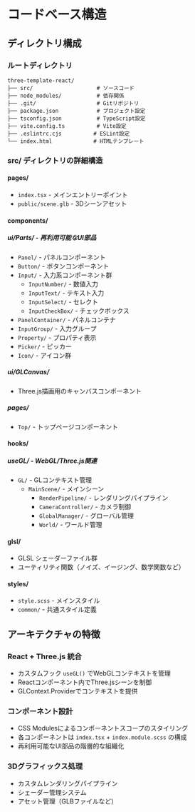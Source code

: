 # コードベース構造

## ディレクトリ構成

### ルートディレクトリ
```
three-template-react/
├── src/                    # ソースコード
├── node_modules/           # 依存関係
├── .git/                   # Gitリポジトリ
├── package.json            # プロジェクト設定
├── tsconfig.json           # TypeScript設定
├── vite.config.ts          # Vite設定
├── .eslintrc.cjs          # ESLint設定
└── index.html             # HTMLテンプレート
```

### src/ ディレクトリの詳細構造

#### pages/
- `index.tsx` - メインエントリーポイント
- `public/scene.glb` - 3Dシーンアセット

#### components/
##### ui/Parts/ - 再利用可能なUI部品
- `Panel/` - パネルコンポーネント
- `Button/` - ボタンコンポーネント
- `Input/` - 入力系コンポーネント群
  - `InputNumber/` - 数値入力
  - `InputText/` - テキスト入力
  - `InputSelect/` - セレクト
  - `InputCheckBox/` - チェックボックス
- `PanelContainer/` - パネルコンテナ
- `InputGroup/` - 入力グループ
- `Property/` - プロパティ表示
- `Picker/` - ピッカー
- `Icon/` - アイコン群

##### ui/GLCanvas/
- Three.js描画用のキャンバスコンポーネント

##### pages/
- `Top/` - トップページコンポーネント

#### hooks/
##### useGL/ - WebGL/Three.js関連
- `GL/` - GLコンテキスト管理
  - `MainScene/` - メインシーン
    - `RenderPipeline/` - レンダリングパイプライン
    - `CameraController/` - カメラ制御
    - `GlobalManager/` - グローバル管理
    - `World/` - ワールド管理

#### glsl/
- GLSL シェーダーファイル群
- ユーティリティ関数（ノイズ、イージング、数学関数など）

#### styles/
- `style.scss` - メインスタイル
- `common/` - 共通スタイル定義

## アーキテクチャの特徴

### React + Three.js 統合
- カスタムフック `useGL()` でWebGLコンテキストを管理
- Reactコンポーネント内でThree.jsシーンを制御
- GLContext.Providerでコンテキストを提供

### コンポーネント設計
- CSS Modulesによるコンポーネントスコープのスタイリング
- 各コンポーネントは `index.tsx` + `index.module.scss` の構成
- 再利用可能なUI部品の階層的な組織化

### 3Dグラフィックス処理
- カスタムレンダリングパイプライン
- シェーダー管理システム
- アセット管理（GLBファイルなど）